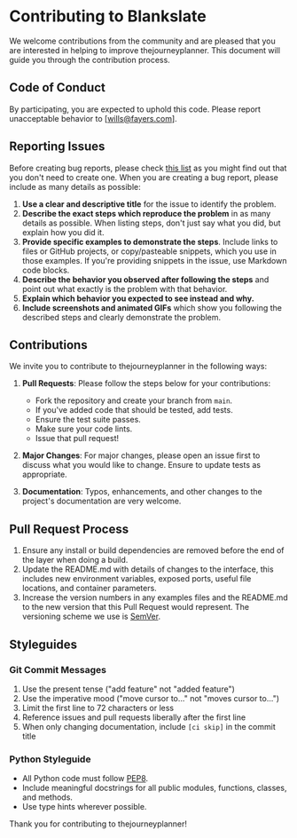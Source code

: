 # Contributing to Blankslate

We welcome contributions from the community and are pleased that you are interested in helping to improve thejourneyplanner. This document will guide you through the contribution process.

## Code of Conduct

By participating, you are expected to uphold this code. Please report unacceptable behavior to [wills@fayers.com].

## Reporting Issues

Before creating bug reports, please check [this list](https://github.com/unkokaeru/thejourneyplanner/issues) as you might find out that you don't need to create one. When you are creating a bug report, please include as many details as possible:

1. **Use a clear and descriptive title** for the issue to identify the problem.
2. **Describe the exact steps which reproduce the problem** in as many details as possible. When listing steps, don't just say what you did, but explain how you did it.
3. **Provide specific examples to demonstrate the steps**. Include links to files or GitHub projects, or copy/pasteable snippets, which you use in those examples. If you're providing snippets in the issue, use Markdown code blocks.
4. **Describe the behavior you observed after following the steps** and point out what exactly is the problem with that behavior.
5. **Explain which behavior you expected to see instead and why.**
6. **Include screenshots and animated GIFs** which show you following the described steps and clearly demonstrate the problem.

## Contributions

We invite you to contribute to thejourneyplanner in the following ways:

1. **Pull Requests**: Please follow the steps below for your contributions:
    - Fork the repository and create your branch from `main`.
    - If you've added code that should be tested, add tests.
    - Ensure the test suite passes.
    - Make sure your code lints.
    - Issue that pull request!

2. **Major Changes**: For major changes, please open an issue first to discuss what you would like to change. Ensure to update tests as appropriate.

3. **Documentation**: Typos, enhancements, and other changes to the project's documentation are very welcome.

## Pull Request Process

1. Ensure any install or build dependencies are removed before the end of the layer when doing a build.
2. Update the README.md with details of changes to the interface, this includes new environment variables, exposed ports, useful file locations, and container parameters.
3. Increase the version numbers in any examples files and the README.md to the new version that this Pull Request would represent. The versioning scheme we use is [SemVer](https://semver.org/).

## Styleguides

### Git Commit Messages

1. Use the present tense ("add feature" not "added feature")
2. Use the imperative mood ("move cursor to..." not "moves cursor to...")
3. Limit the first line to 72 characters or less
4. Reference issues and pull requests liberally after the first line
5. When only changing documentation, include `[ci skip]` in the commit title

### Python Styleguide

- All Python code must follow [PEP8](https://pep8.org/).
- Include meaningful docstrings for all public modules, functions, classes, and methods.
- Use type hints wherever possible.

Thank you for contributing to thejourneyplanner!
